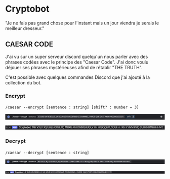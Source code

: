 # Cryptobot
"Je ne fais pas grand chose pour l'instant mais un jour viendra je serais le meilleur dresseur."

## CAESAR CODE
J'ai vu sur un super serveur discord quelqu'un nous parler avec des phrases codées avec le principe des "Caesar Code". J'ai donc voulu déjouer ses
phrases mystérieuses afind de rétablir "THE TRUTH".

C'est possible avec quelques commandes Discord que j'ai ajouté à la collection du bot.

### Encrypt
`/caesar --encrypt [sentence : string] [shift? : number = 3]`

![Use case for --encrypt subcommand.](https://github.com/d1m1d1m/cryptobot-discord/blob/main/doc/assets/caesar-encrypt-cmd.png?raw=true)

![Output of --encrypt subcommand.](https://github.com/d1m1d1m/cryptobot-discord/blob/main/doc/assets/caesar-encrypt-output.png?raw=true)

### Decrypt
`/caesar --decrypt [sentence : string]`

![Use case for --decrypt subcommand.](https://github.com/d1m1d1m/cryptobot-discord/blob/main/doc/assets/caesar-decrypt-cmd.png?raw=true)

![Output of --decrypt subcommand.](https://github.com/d1m1d1m/cryptobot-discord/blob/main/doc/assets/caesar-decrypt-output.png?raw=true)
